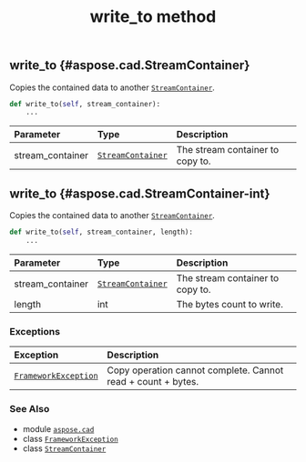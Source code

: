 ﻿---
title: write_to method
second_title: Aspose.CAD for Python via .NET API References
description: 
type: docs
weight: 110
url: /python-net/aspose.cad/streamcontainer/write_to/
is_root: false
---

## write_to {#aspose.cad.StreamContainer}

Copies the contained data to another [`StreamContainer`](/cad/python-net/aspose.cad/streamcontainer).



```python
def write_to(self, stream_container):
    ...
```


| Parameter | Type | Description |
| :- | :- | :- |
| stream_container | [`StreamContainer`](/cad/python-net/aspose.cad/streamcontainer) | The stream container to copy to. |


## write_to {#aspose.cad.StreamContainer-int}

Copies the contained data to another [`StreamContainer`](/cad/python-net/aspose.cad/streamcontainer).



```python
def write_to(self, stream_container, length):
    ...
```


| Parameter | Type | Description |
| :- | :- | :- |
| stream_container | [`StreamContainer`](/cad/python-net/aspose.cad/streamcontainer) | The stream container to copy to. |
| length | int | The bytes count to write. |
### Exceptions
| Exception | Description |
| :- | :- |
| [`FrameworkException`](/cad/python-net/aspose.cad.cadexceptions/frameworkexception) | Copy operation cannot complete. Cannot read  + count +  bytes. |





### See Also
* module [`aspose.cad`](../../)
* class [`FrameworkException`](/cad/python-net/aspose.cad.cadexceptions/frameworkexception)
* class [`StreamContainer`](/cad/python-net/aspose.cad/streamcontainer)
